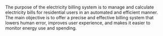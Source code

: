 The purpose of the electricity billing system is to manage and calculate electricity bills for residential users in an automated and efficient manner. The main objective is to offer a precise and effective billing system that lowers human error, improves user experience, and makes it easier to monitor energy use and spending.
